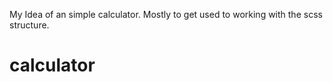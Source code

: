 My Idea of an simple calculator.
Mostly to get used to working with the scss structure.
# calculator
